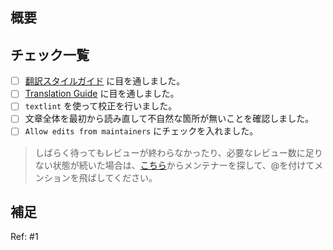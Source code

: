 ## 概要

<!-- ここに翻訳の概要を書いてください！ -->

## チェック一覧

- [ ] [翻訳スタイルガイド](https://github.com/gatsbyjs/gatsby-ja/blob/master/style-guide.md) に目を通しました。
- [ ] [Translation Guide](https://www.gatsbyjs.org/contributing/gatsby-docs-translation-guide/#contributing-to-a-translation) に目を通しました。
- [ ] `textlint` を使って校正を行いました。
- [ ] 文章全体を最初から読み直して不自然な箇所が無いことを確認しました。
- [ ] `Allow edits from maintainers` にチェックを入れました。

> しばらく待ってもレビューが終わらなかったり、必要なレビュー数に足りない状態が続いた場合は、[こちら](https://github.com/gatsbyjs/gatsby-ja/issues/1)からメンテナーを探して、@を付けてメンションを飛ばしてください。

## 補足

<!-- 必要であればこちらに補足を書いてください -->

<!-- ここから下は消さないで！ -->

Ref: #1

